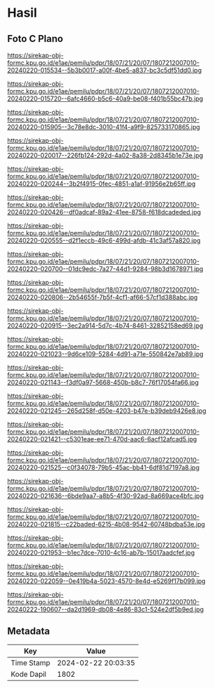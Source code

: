 # Hasil

## Foto C Plano

https://sirekap-obj-formc.kpu.go.id/e1ae/pemilu/pdpr/18/07/21/20/07/1807212007010-20240220-015534--5b3b0017-a00f-4be5-a837-bc3c5df51dd0.jpg

https://sirekap-obj-formc.kpu.go.id/e1ae/pemilu/pdpr/18/07/21/20/07/1807212007010-20240220-015720--6afc4660-b5c6-40a9-be08-f401b55bc47b.jpg

https://sirekap-obj-formc.kpu.go.id/e1ae/pemilu/pdpr/18/07/21/20/07/1807212007010-20240220-015905--3c78e8dc-3010-41f4-a9f9-825733170865.jpg

https://sirekap-obj-formc.kpu.go.id/e1ae/pemilu/pdpr/18/07/21/20/07/1807212007010-20240220-020017--226fb124-292d-4a02-8a38-2d8345b1e73e.jpg

https://sirekap-obj-formc.kpu.go.id/e1ae/pemilu/pdpr/18/07/21/20/07/1807212007010-20240220-020244--3b2f4915-0fec-4851-a1af-91956e2b65ff.jpg

https://sirekap-obj-formc.kpu.go.id/e1ae/pemilu/pdpr/18/07/21/20/07/1807212007010-20240220-020426--df0adcaf-89a2-41ee-8758-f618dcadeded.jpg

https://sirekap-obj-formc.kpu.go.id/e1ae/pemilu/pdpr/18/07/21/20/07/1807212007010-20240220-020555--d2f1eccb-49c6-499d-afdb-41c3af57a820.jpg

https://sirekap-obj-formc.kpu.go.id/e1ae/pemilu/pdpr/18/07/21/20/07/1807212007010-20240220-020700--01dc9edc-7a27-44d1-9284-98b3d1678971.jpg

https://sirekap-obj-formc.kpu.go.id/e1ae/pemilu/pdpr/18/07/21/20/07/1807212007010-20240220-020806--2b54655f-7b5f-4cf1-af66-57cf1d388abc.jpg

https://sirekap-obj-formc.kpu.go.id/e1ae/pemilu/pdpr/18/07/21/20/07/1807212007010-20240220-020915--3ec2a914-5d7c-4b74-8461-32852158ed69.jpg

https://sirekap-obj-formc.kpu.go.id/e1ae/pemilu/pdpr/18/07/21/20/07/1807212007010-20240220-021023--9d6ce109-5284-4d91-a71e-550842e7ab89.jpg

https://sirekap-obj-formc.kpu.go.id/e1ae/pemilu/pdpr/18/07/21/20/07/1807212007010-20240220-021143--f3df0a97-5668-450b-b8c7-76f17054fa66.jpg

https://sirekap-obj-formc.kpu.go.id/e1ae/pemilu/pdpr/18/07/21/20/07/1807212007010-20240220-021245--265d258f-d50e-4203-b47e-b39deb9426e8.jpg

https://sirekap-obj-formc.kpu.go.id/e1ae/pemilu/pdpr/18/07/21/20/07/1807212007010-20240220-021421--c5301eae-ee71-470d-aac6-6acf12afcad5.jpg

https://sirekap-obj-formc.kpu.go.id/e1ae/pemilu/pdpr/18/07/21/20/07/1807212007010-20240220-021525--c0f34078-79b5-45ac-bb41-6df81d7197a8.jpg

https://sirekap-obj-formc.kpu.go.id/e1ae/pemilu/pdpr/18/07/21/20/07/1807212007010-20240220-021636--6bde9aa7-a8b5-4f30-92ad-8a669ace4bfc.jpg

https://sirekap-obj-formc.kpu.go.id/e1ae/pemilu/pdpr/18/07/21/20/07/1807212007010-20240220-021815--c22baded-6215-4b08-9542-60748bdba53e.jpg

https://sirekap-obj-formc.kpu.go.id/e1ae/pemilu/pdpr/18/07/21/20/07/1807212007010-20240220-021953--b1ec7dce-7010-4c16-ab7b-15017aadcfef.jpg

https://sirekap-obj-formc.kpu.go.id/e1ae/pemilu/pdpr/18/07/21/20/07/1807212007010-20240220-022059--0e419b4a-5023-4570-8e4d-e5269f17b099.jpg

https://sirekap-obj-formc.kpu.go.id/e1ae/pemilu/pdpr/18/07/21/20/07/1807212007010-20240222-190607--da2d1969-db08-4e86-83c1-524e2df5b9ed.jpg


## Metadata

| Key        | Value               |
| ---------- | ------------------- |
| Time Stamp | 2024-02-22 20:03:35 |
| Kode Dapil | 1802                |




